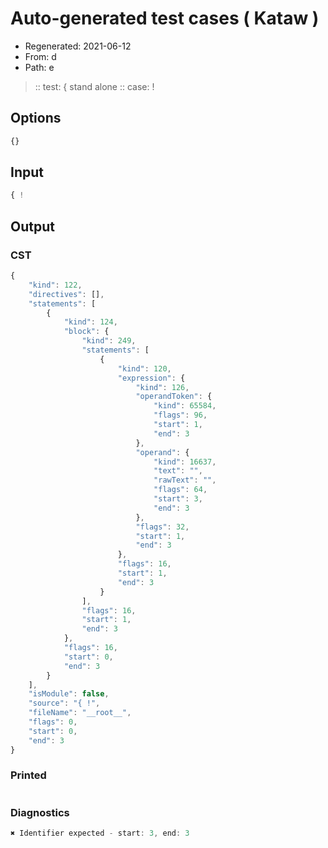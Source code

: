 # Auto-generated test cases ( Kataw )
- Regenerated: 2021-06-12
- From: d
- Path: e
> :: test: { stand alone
> :: case: !
## Options

`````js
{}
`````
## Input

`````js
{ !
`````
## Output

### CST

```javascript
{
    "kind": 122,
    "directives": [],
    "statements": [
        {
            "kind": 124,
            "block": {
                "kind": 249,
                "statements": [
                    {
                        "kind": 120,
                        "expression": {
                            "kind": 126,
                            "operandToken": {
                                "kind": 65584,
                                "flags": 96,
                                "start": 1,
                                "end": 3
                            },
                            "operand": {
                                "kind": 16637,
                                "text": "",
                                "rawText": "",
                                "flags": 64,
                                "start": 3,
                                "end": 3
                            },
                            "flags": 32,
                            "start": 1,
                            "end": 3
                        },
                        "flags": 16,
                        "start": 1,
                        "end": 3
                    }
                ],
                "flags": 16,
                "start": 1,
                "end": 3
            },
            "flags": 16,
            "start": 0,
            "end": 3
        }
    ],
    "isModule": false,
    "source": "{ !",
    "fileName": "__root__",
    "flags": 0,
    "start": 0,
    "end": 3
}
```

### Printed

```javascript

```

### Diagnostics

```javascript
✖ Identifier expected - start: 3, end: 3

```

